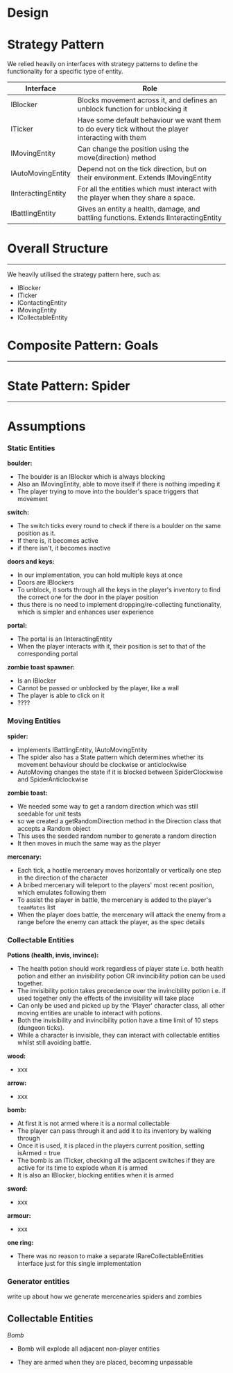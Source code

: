 # Design

# Strategy Pattern
We relied heavily on interfaces with strategy patterns to define the functionality for a specific type of entity.

|Interface| Role |
|--|--|
| IBlocker  | Blocks movement across it, and defines an unblock function for unblocking it |
| ITicker  | Have some default behaviour we want them to do every tick without the player interacting with them   |
| IMovingEntity  | Can change the position using the move(direction) method |
| IAutoMovingEntity | Depend not on the tick direction, but on their environment. Extends IMovingEntity |
| IInteractingEntity  | For all the entities which must interact with the player when they share a space. |
| IBattlingEntity | Gives an entity a health, damage, and battling functions. Extends IInteractingEntity |
  
# Overall Structure

--------------
We heavily utilised the strategy pattern here, such as:

- IBlocker
- ITicker
- IContactingEntity
- IMovingEntity
- ICollectableEntity

  

# Composite Pattern: Goals

--------------

  

# State Pattern: Spider

--------------




# Assumptions

### Static Entities
  

**boulder:**


- The boulder is an IBlocker which is always blocking
-  Also an IMovingEntity, able to move itself if there is nothing impeding it
- The player trying to move into the boulder's space triggers that movement 

**switch:**

- The switch ticks every round to check if there is a boulder on the same position as it.
-  If there is, it becomes active
- if there isn't, it becomes inactive

**doors and keys:**

- In our implementation, you can hold multiple keys at once
- Doors are IBlockers
- To unblock, it sorts through all the keys in the player's inventory to find the correct one for the door in the player position
- thus there is no need to implement dropping/re-collecting functionality, which is simpler and enhances user experience

**portal:**

- The portal is an IInteractingEntity
- When the player interacts with it, their position is set to that of the corresponding portal

**zombie toast spawner:**

- Is an IBlocker
- Cannot be passed or unblocked by the player, like a wall
- The player is able to click on it
- ????

### Moving Entities
  
**spider:**

- implements IBattlingEntity, IAutoMovingEntity
- The spider also has a State pattern which determines whether its movement behaviour should be clockwise or anticlockwise
- AutoMoving changes the state if it is blocked between SpiderClockwise and SpiderAnticlockwise

**zombie toast:**

- We needed some way to get a random direction which was still seedable for unit tests
- so we created a getRandomDirection method in the Direction class that accepts a Random object
- This uses the seeded random number to generate a random direction
- It then moves in much the same way as the player

**mercenary:**

- Each tick, a hostile mercenary moves horizontally or vertically one step in the direction of the character
- A bribed mercenary will teleport to the players' most recent position, which emulates following them
- To assist the player in battle, the mercenary is added to the player's `teamMates` list
- When the player does battle, the mercenary will attack the enemy from a range before the enemy can attack the player, as the spec details

### Collectable Entities

**Potions (health, invis, invince):**

- The health potion should work regardless of player state i.e. both health potion and either an invisibility potion OR invincibility potion can be used together. 
- The invisibility potion takes precedence over the invincibility potion i.e. if used together only the effects of the invisibility will take place 
- Can only be used and picked up by the 'Player' character class, all other moving entities are unable to interact with potions. 
- Both the invisibility and invincibility potion have a time limit of 10 steps (dungeon ticks).  
- While a character is invisible, they can interact with collectable entities whilst still avoiding battle.

**wood:**

- xxx

**arrow:**

- xxx

**bomb:**

- At first it is not armed where it is a normal collectable
- The player can pass through it and add it to its inventory by walking through
- Once it is used, it is placed in the players current position, setting isArmed = true
- The bomb is an ITicker, checking all the adjacent switches if they are active for its time to explode when it is armed
- It is also an IBlocker, blocking entities when it is armed

**sword:**

- xxx

**armour:**

- xxx

**one ring:**

- There was no reason to make a separate IRareCollectableEntities interface just for this single implementation


### Generator entities
write up about how we generate mercenearies spiders and zombies

## Collectable Entities

  

*Bomb*

- Bomb will explode all adjacent non-player entities

- They are armed when they are placed, becoming unpassable

  
  


